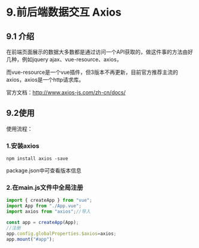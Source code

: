 # 9.前后端数据交互 Axios



## 9.1 介绍


在前端页面展示的数据大多数都是通过访问一个API获取的，做这件事的方法由好几种，例如jquery ajax、vue-resource、axios，

而vue-resource是一个vue插件，但3版本不再更新，目前官方推荐主流的axios，axios是一个http请求库。

官方文档：http://www.axios-js.com/zh-cn/docs/



## 9.2使用

使用流程：


### 1.安装axios

```shell
npm install axios -save
```
package.json中可查看版本信息



### 2.在main.js文件中全局注册


```js
import { createApp } from "vue";
import App from "./App.vue";
import axios from "axios";//导入

const app = createApp(App);
//注册
app.config.globalProperties.$axios=axios;
app.mount("#app");
```
